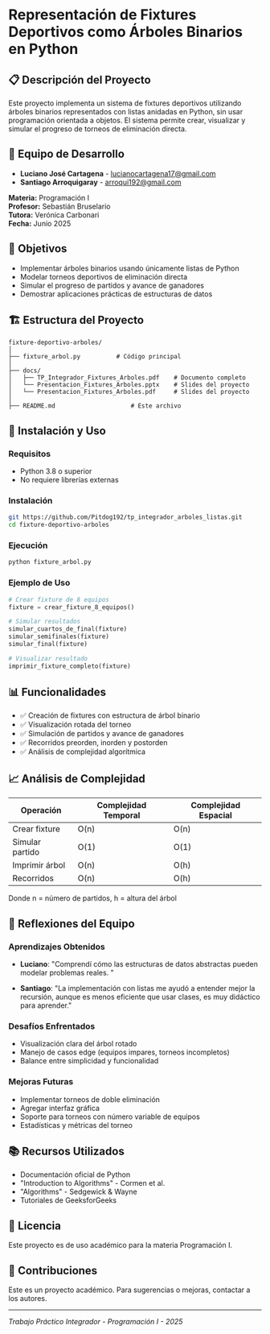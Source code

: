 # Representación de Fixtures Deportivos como Árboles Binarios en Python

## 📋 Descripción del Proyecto

Este proyecto implementa un sistema de fixtures deportivos utilizando árboles binarios representados con listas anidadas en Python, sin usar programación orientada a objetos. El sistema permite crear, visualizar y simular el progreso de torneos de eliminación directa.

## 👥 Equipo de Desarrollo

- **Luciano José Cartagena** - lucianocartagena17@gmail.com
- **Santiago Arroquigaray** - arroqui192@gmail.com

**Materia:** Programación I  
**Profesor:** Sebastián Bruselario  
**Tutora:** Verónica Carbonari  
**Fecha:** Junio 2025

## 🎯 Objetivos

- Implementar árboles binarios usando únicamente listas de Python
- Modelar torneos deportivos de eliminación directa
- Simular el progreso de partidos y avance de ganadores
- Demostrar aplicaciones prácticas de estructuras de datos

## 🏗️ Estructura del Proyecto

```
fixture-deportivo-arboles/
│
├── fixture_arbol.py          # Código principal
│
├── docs/
│   ├── TP_Integrador_Fixtures_Arboles.pdf    # Documento completo
│   └── Presentacion_Fixtures_Arboles.pptx    # Slides del proyecto
│   └── Presentacion_Fixtures_Arboles.pdf     # Slides del proyecto
│
├── README.md                     # Este archivo
```

## 🚀 Instalación y Uso

### Requisitos
- Python 3.8 o superior
- No requiere librerías externas

### Instalación
```bash
git https://github.com/Pitdog192/tp_integrador_arboles_listas.git
cd fixture-deportivo-arboles
```

### Ejecución
```bash
python fixture_arbol.py
```

### Ejemplo de Uso
```python
# Crear fixture de 8 equipos
fixture = crear_fixture_8_equipos()

# Simular resultados
simular_cuartos_de_final(fixture)
simular_semifinales(fixture)
simular_final(fixture)

# Visualizar resultado
imprimir_fixture_completo(fixture)
```

## 📊 Funcionalidades

- ✅ Creación de fixtures con estructura de árbol binario
- ✅ Visualización rotada del torneo
- ✅ Simulación de partidos y avance de ganadores
- ✅ Recorridos preorden, inorden y postorden
- ✅ Análisis de complejidad algorítmica

## 📈 Análisis de Complejidad

| Operación | Complejidad Temporal | Complejidad Espacial |
|-----------|---------------------|---------------------|
| Crear fixture | O(n) | O(n) |
| Simular partido | O(1) | O(1) |
| Imprimir árbol | O(n) | O(h) |
| Recorridos | O(n) | O(h) |

Donde n = número de partidos, h = altura del árbol

## 🤔 Reflexiones del Equipo

### Aprendizajes Obtenidos
- **Luciano**: "Comprendí cómo las estructuras de datos abstractas pueden modelar problemas reales. "

- **Santiago**: "La implementación con listas me ayudó a entender mejor la recursión, aunque es menos eficiente que usar clases, es muy didáctico para aprender."

### Desafíos Enfrentados
- Visualización clara del árbol rotado
- Manejo de casos edge (equipos impares, torneos incompletos)
- Balance entre simplicidad y funcionalidad

### Mejoras Futuras
- Implementar torneos de doble eliminación
- Agregar interfaz gráfica
- Soporte para torneos con número variable de equipos
- Estadísticas y métricas del torneo

## 📚 Recursos Utilizados

- Documentación oficial de Python
- "Introduction to Algorithms" - Cormen et al.
- "Algorithms" - Sedgewick & Wayne
- Tutoriales de GeeksforGeeks

## 📄 Licencia

Este proyecto es de uso académico para la materia Programación I.

## 🤝 Contribuciones

Este es un proyecto académico. Para sugerencias o mejoras, contactar a los autores.

---
*Trabajo Práctico Integrador - Programación I - 2025*
